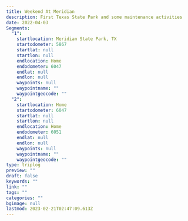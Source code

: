 ```yaml
---
title: Weekend At Meridian
description: First Texas State Park and some maintenance activities
date: 2022-04-03
Segments:
  "1":
    startlocation: Meridian State Park, TX
    startodometer: 5867
    startlat: null
    startlon: null
    endlocation: Home
    endodometer: 6047
    endlat: null
    endlon: null
    waypoints: null
    waypointname: ""
    waypointgeocode: ""
  "2":
    startlocation: Home
    startodometer: 6047
    startlat: null
    startlon: null
    endlocation: Home
    endodometer: 6051
    endlat: null
    endlon: null
    waypoints: null
    waypointname: ""
    waypointgeocode: ""
type: triplog
preview: ""
draft: false
keywords: ""
link: ""
tags: ""
categories: ""
bgimage: null
lastmod: 2023-02-21T02:47:09.613Z
---
```


